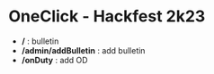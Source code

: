 # OneClick - Hackfest 2k23

- **/** : bulletin
- **/admin/addBulletin** : add bulletin
- **/onDuty** : add OD
